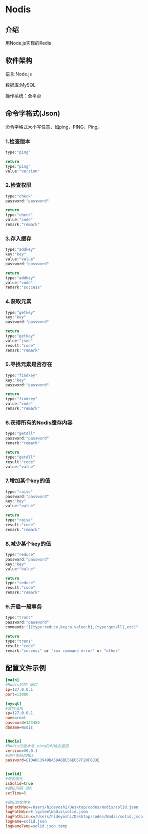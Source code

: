# Nodis

## 介绍
用Node.js实现的Redis

## 软件架构
语言:Node.js

数据库:MySQL

操作系统：全平台



## 命令字格式(Json)

命令字格式大小写任意，如ping，PING，Ping。

### 1.检查版本 

```js
type:"ping"
```

```js
return
type:"ping"
value:"version"
```

### 2.检查权限

```js
type:"check"
password:"password"
```

```js
return
type:"check"
value:"code"
remark:"remark"
```

### 3.存入缓存

```js
type:"addkey"
key:"key"       
value:"value"
password:"password"
```

```js
return
type:"addkey"
value:"code"
remark:"success"
```

### 4.获取元素

```js
type:"getkey"
key:"key"
password:"password"
```

```js
return 
type:"getkey"
value:"json"
result:"code"
remark:"remark"
```

### 5.寻找元素是否存在

```js
type:"findkey"
key:"key"
password:"password"
```

```js
return
type:"findkey"
value:"code"
remark:"remark"
```


### 6.获得所有的Nodis缓存内容
```js
type:"getAll"
password:"password"
remark:"remark"
```

```js
return
type:"getAll"
result:"code"
value:"value"
```


### 7.增加某个key的值

```js
type:"raise"
password:"password"
key:"key"
value:"value"
```

```js
return
type:"raise"
result:"code"
remark:"remark"
```


### 8.减少某个key的值

```js
type:"reduce"
password:"password"
key:"key"
value:"value"
```

```js
return
type:"reduce"
result:"code"
remark:"remark"
```

### 9.开启一段事务
```js
type:"trans"
password:"password"
commands:"[{type:reduce,key:a,value:b},{type:getall},etc]"
```

```js
return 
type:"trans"
result:"code"
remark:"success" or "xxx command error" or "other"
```


## 配置文件示例

```ini
[main]
#Nodis的IP 端口
ip=127.0.0.1
port=13000

[mysql]
#暂时没用
ip=127.0.0.1
name=root
password=123456
dbname=Nodis


[Nodis]
#Nodis的版本号 ping的时候会返回
version=V0.0.1
#用户密码的MD5
password=E10ADC3949BA59ABBE56E057F20F883E


[solid]
#是否固化
isSolid=true
#固化间隔（秒）
setTime=5

#固化的文件名
logPathMac=/Users/hideyoshi/Desktop/codes/Nodis/solid.json
logPathWin=E:\gitee\Nodis\solid.json
logPathLinux=/Users/hideyoshi/Desktop/codes/Nodis/solid.json
logName=solid.json
logNameTemp=solid.json.temp
```